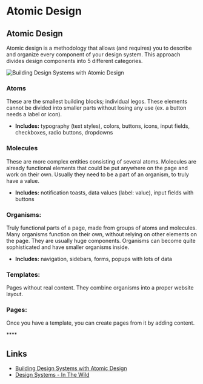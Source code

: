 # Atomic Design

## Atomic Design

Atomic design is a methodology that allows \(and requires\) you to describe and organize every component of your design system. This approach divides design components into 5 different categories.

![Building Design Systems with Atomic Design](https://cdn-images-1.medium.com/max/2000/0*sM8M-3ib-vOv2xbb.png)

### Atoms

These are the smallest building blocks; individual legos. These elements cannot be divided into smaller parts without losing any use \(ex. a button needs a label or icon\).

* **Includes:** typography \(text styles\), colors, buttons, icons, input fields, checkboxes, radio buttons, dropdowns

### Molecules

These are more complex entities consisting of several atoms. Molecules are already functional elements that could be put anywhere on the page and work on their own. Usually they need to be a part of an organism, to truly have a value.

* **Includes:** notification toasts, data values \(label: value\), input fields with buttons

### Organisms:

Truly functional parts of a page, made from groups of atoms and molecules. Many organisms function on their own, without relying on other elements on the page. They are usually huge components. Organisms can become quite sophisticated and have smaller organisms inside.

* **Includes:** navigation, sidebars, forms, popups with lots of data

### Templates:

Pages without real content. They combine organisms into a proper website layout.

### Pages:

Once you have a template, you can create pages from it by adding content.

\*\*\*\*

## **Links**

* [Building Design Systems with Atomic Design](https://medium.muz.li/building-design-systems-with-atomic-design-93a13286f676)
* [Design Systems - In The Wild](https://uxdesign.cc/design-systems-in-the-wild-cbc863f41c2)

